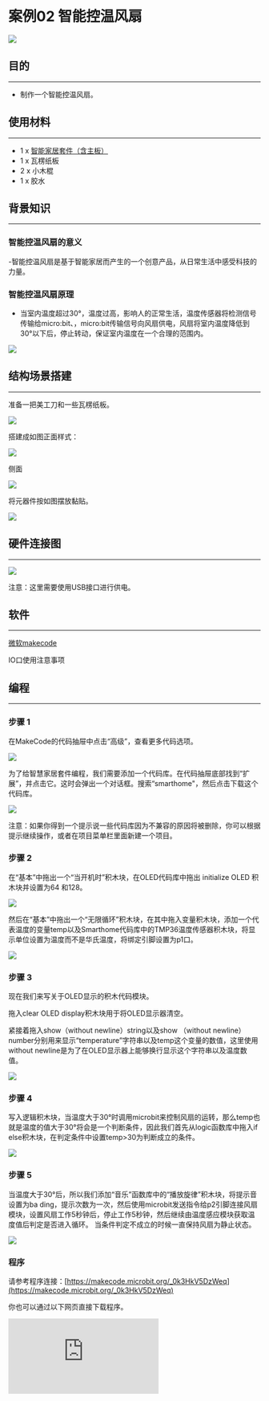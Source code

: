 ﻿# 案例02 智能控温风扇

![](https://wiki-media-ef.oss-cn-hongkong.aliyuncs.com//images/abtHWmp.jpg)

## 目的
---

- 制作一个智能控温风扇。

## 使用材料
---
- 1 x [智能家居套件（含主板）](https://item.taobao.com/item.htm?ft=t&id=609328225464)
- 1 x 瓦楞纸板
- 2 x 小木棍
- 1 x 胶水

## 背景知识
---
### 智能控温风扇的意义

-智能控温风扇是基于智能家居而产生的一个创意产品，从日常生活中感受科技的力量。

### 智能控温风扇原理

- 当室内温度超过30°，温度过高，影响人的正常生活，温度传感器将检测信号传输给micro:bit、，micro:bit传输信号向风扇供电，风扇将室内温度降低到30°以下后，停止转动，保证室内温度在一个合理的范围内。

![](https://wiki-media-ef.oss-cn-hongkong.aliyuncs.com//images/5pTLyHl.png)

## 结构场景搭建
---
准备一把美工刀和一些瓦楞纸板。

![](https://wiki-media-ef.oss-cn-hongkong.aliyuncs.com//images/PuJE7uj.jpg)

搭建成如图正面样式：

![](https://wiki-media-ef.oss-cn-hongkong.aliyuncs.com//images/5sc9bid.jpg)

侧面

![](https://wiki-media-ef.oss-cn-hongkong.aliyuncs.com//images/hvnmUhO.jpg)

将元器件按如图摆放黏贴。

![](https://wiki-media-ef.oss-cn-hongkong.aliyuncs.com//images/C1lu2Vz.jpg)

## 硬件连接图
---

![](https://wiki-media-ef.oss-cn-hongkong.aliyuncs.com//images/mMMXChQ.png)

注意：这里需要使用USB接口进行供电。


## 软件
---
[微软makecode](https://makecode.microbit.org/#)

IO口使用注意事项
## 编程
---
### 步骤 1
在MakeCode的代码抽屉中点击“高级”，查看更多代码选项。

![](https://wiki-media-ef.oss-cn-hongkong.aliyuncs.com//images/smart_home_kit_case_01_01.png)

为了给智慧家居套件编程，我们需要添加一个代码库。在代码抽屉底部找到“扩展”，并点击它。这时会弹出一个对话框。搜索“smarthome"，然后点击下载这个代码库。

![](https://wiki-media-ef.oss-cn-hongkong.aliyuncs.com//images/smart_home_kit_case_01_02.png)


注意：如果你得到一个提示说一些代码库因为不兼容的原因将被删除，你可以根据提示继续操作，或者在项目菜单栏里面新建一个项目。

### 步骤 2
在“基本”中拖出一个“当开机时”积木块，在OLED代码库中拖出 initialize OLED 积木块并设置为64 和128。

![](https://wiki-media-ef.oss-cn-hongkong.aliyuncs.com//images/smart_home_kit_case_02_03.png)

然后在“基本”中拖出一个“无限循环”积木块，在其中拖入变量积木块，添加一个代表温度的变量temp以及Smarthome代码库中的TMP36温度传感器积木块，将显示单位设置为温度而不是华氏温度，将绑定引脚设置为p1口。

![](https://wiki-media-ef.oss-cn-hongkong.aliyuncs.com//images/smart_home_kit_case_02_04.png)

### 步骤 3

现在我们来写关于OLED显示的积木代码模块。

拖入clear OLED display积木块用于将OLED显示器清空。

紧接着拖入show（without newline）string以及show （without newline）number分别用来显示“temperature”字符串以及temp这个变量的数值，这里使用without newline是为了在OLED显示器上能够换行显示这个字符串以及温度数值。

![](https://wiki-media-ef.oss-cn-hongkong.aliyuncs.com//images/smart_home_kit_case_02_05.png)

### 步骤 4

写入逻辑积木块，当温度大于30°时调用microbit来控制风扇的运转，那么temp也就是温度的值大于30°将会是一个判断条件，因此我们首先从logic函数库中拖入if else积木块，在判定条件中设置temp>30为判断成立的条件。

![](https://wiki-media-ef.oss-cn-hongkong.aliyuncs.com//images/smart_home_kit_case_02_06.png)

### 步骤 5

当温度大于30°后，所以我们添加“音乐”函数库中的“播放旋律”积木块，将提示音设置为ba ding，提示次数为一次，然后使用microbit发送指令给p2引脚连接风扇模块，设置风扇工作5秒钟后，停止工作5秒钟，然后继续由温度感应模块获取温度值后判定是否进入循环。
当条件判定不成立的时候一直保持风扇为静止状态。

![](https://wiki-media-ef.oss-cn-hongkong.aliyuncs.com//images/smart_home_kit_case_02_07.png)

### 程序


请参考程序连接：[https://makecode.microbit.org/_0k3HkV5DzWeq](https://makecode.microbit.org/_0k3HkV5DzWeq)

你也可以通过以下网页直接下载程序。

<div
    style={{
        position: 'relative',
        paddingBottom: '60%',
        overflow: 'hidden',
    }}
>
    <iframe
        src="https://makecode.microbit.org/_0k3HkV5DzWeq"
        frameborder="0"
        sandbox="allow-popups allow-forms allow-scripts allow-same-origin"
        style={{
            position: 'absolute',
            width: '100%',
            height: '100%',
        }}
    />
</div>

## 结论
---
当温度大于30时，蜂鸣器发出ba ding，随后小风扇开始转动，达到给房间内降温的功效。

![](https://wiki-media-ef.oss-cn-hongkong.aliyuncs.com//images/mv5oVws.jpg)

当温度低于30度时，小风扇停止转动，室内的温度在一个正常的范围。

![](https://wiki-media-ef.oss-cn-hongkong.aliyuncs.com//images/Rtptdzw.jpg)

## 思考
---
如何将调整风扇的速度，来控制给室内降温的速度。

## 常见问题
---
1.按照案例制作后，风扇不转动或者风扇不停转动？
- 只连接USB供电且不接入电池盒，此时读值正常，但是当温度值超过设定阈值时，风扇并不工作；
- 只连接电池盒不接入USB供电，风扇转动，但读取的温度值偏高
- 同时连接电池盒以及USB供电，风扇转动，读取的温度值正常
- 应在风扇停止转动时读取温度
- 使用了micro:bit V2，应该使用micro:bit V1，当必须使用micro:bit V2时，应该使用最新版本的sensor:bit，并使用扩展板上的USB接口进行供电。使用sensor:bit上面的USB进行供电，上面的稳压芯片可以提供1A的电流，理论来说完全可以使风扇正常转动，如果无法转动，请排查USB输入电流是否足够，一般电脑USB提供的500Ma的电流就可带动电机转动，保证外部输入电流足够的情况下，风扇还是无法转动，请排查micro:bit或者sensor:bit是否损坏。

## 相关阅读
---
